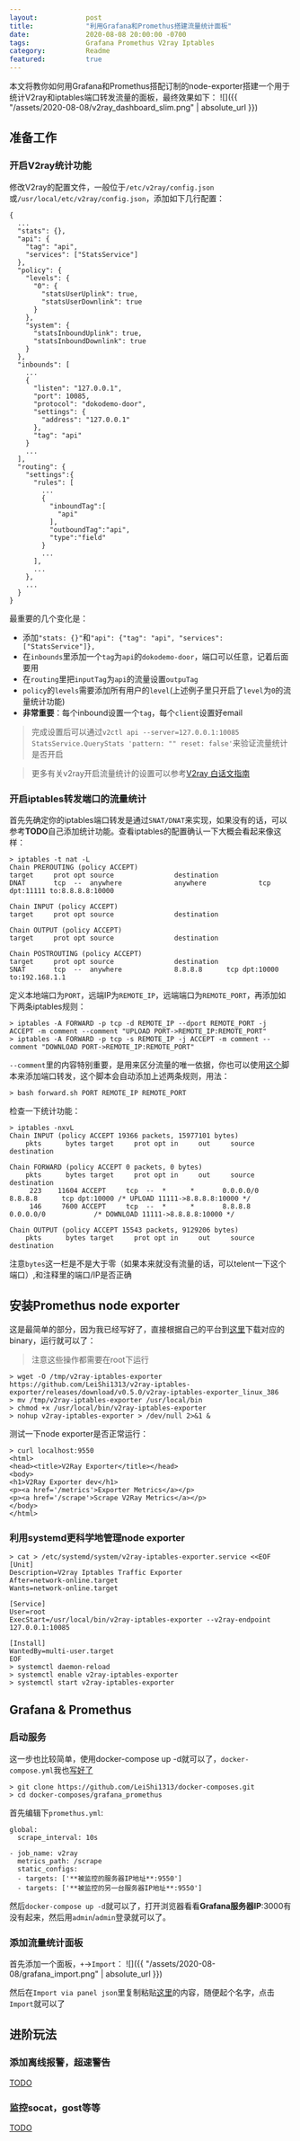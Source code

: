 ```yaml
---
layout:            post
title:             "利用Grafana和Promethus搭建流量统计面板"
date:              2020-08-08 20:00:00 -0700
tags:              Grafana Promethus V2ray Iptables
category:          Readme
featured:          true
---
```


本文将教你如何用Grafana和Promethus搭配订制的node-exporter搭建一个用于统计V2ray和iptables端口转发流量的面板，最终效果如下：
![]({{ "/assets/2020-08-08/v2ray_dashboard_slim.png" | absolute_url }})

## 准备工作

### 开启V2ray统计功能

修改V2ray的配置文件，一般位于`/etc/v2ray/config.json`或`/usr/local/etc/v2ray/config.json`，添加如下几行配置：

```
{
  ...
  "stats": {},
  "api": {
    "tag": "api",
    "services": ["StatsService"]
  },
  "policy": {
    "levels": {
      "0": {
        "statsUserUplink": true,
        "statsUserDownlink": true
      }
    },
    "system": {
      "statsInboundUplink": true,
      "statsInboundDownlink": true
    }
  },
  "inbounds": [
    ...
    {
      "listen": "127.0.0.1",
      "port": 10085,
      "protocol": "dokodemo-door",
      "settings": {
        "address": "127.0.0.1"
      },
      "tag": "api"
    }
    ...
  ],
  "routing": {
    "settings":{
      "rules": [
        ...
        {
          "inboundTag":[
            "api"
          ],
          "outboundTag":"api",
          "type":"field"
        }
        ...
      ],
      ...
    },
    ...
  }
}
```

最重要的几个变化是：
- 添加`"stats: {}"`和`"api": {"tag": "api", "services": ["StatsService"]},`
- 在`inbounds`里添加一个`tag`为`api`的`dokodemo-door`，端口可以任意，记着后面要用
- 在`routing`里把`inputTag`为`api`的流量设置`outpuTag`
- `policy`的`levels`需要添加所有用户的`level`(上述例子里只开启了`level`为`0`的流量统计功能)
- **非常重要**：每个inbound设置一个`tag`，每个`client`设置好email

> 完成设置后可以通过`v2ctl api --server=127.0.0.1:10085 StatsService.QueryStats 'pattern: "" reset: false'`来验证流量统计是否开启

> 更多有关v2ray开启流量统计的设置可以参考[V2ray 白话文指南](https://guide.v2fly.org/advanced/traffic.html#%E6%B5%81%E9%87%8F%E7%BB%9F%E8%AE%A1)


### 开启iptables转发端口的流量统计

首先先确定你的iptables端口转发是通过`SNAT/DNAT`来实现，如果没有的话，可以参考**TODO**自己添加统计功能。查看iptables的配置确认一下大概会看起来像这样：
```
> iptables -t nat -L
Chain PREROUTING (policy ACCEPT)
target     prot opt source               destination
DNAT       tcp  --  anywhere             anywhere             tcp dpt:11111 to:8.8.8.8:10000

Chain INPUT (policy ACCEPT)
target     prot opt source               destination

Chain OUTPUT (policy ACCEPT)
target     prot opt source               destination

Chain POSTROUTING (policy ACCEPT)
target     prot opt source               destination
SNAT       tcp  --  anywhere             8.8.8.8      tcp dpt:10000 to:192.168.1.1
```

定义本地端口为`PORT`，远端IP为`REMOTE_IP`，远端端口为`REMOTE_PORT`，再添加如下两条iptables规则：
```
> iptables -A FORWARD -p tcp -d REMOTE_IP --dport REMOTE_PORT -j ACCEPT -m comment --comment "UPLOAD PORT->REMOTE_IP:REMOTE_PORT"
> iptables -A FORWARD -p tcp -s REMOTE_IP -j ACCEPT -m comment --comment "DOWNLOAD PORT->REMOTE_IP:REMOTE_PORT"
```
`--comment`里的内容特别重要，是用来区分流量的唯一依据，你也可以使用[这个](https://github.com/LeiShi1313/v2ray-iptables-exporter/blob/master/forward.sh)脚本来添加端口转发，这个脚本会自动添加上述两条规则，用法：
```
> bash forward.sh PORT REMOTE_IP REMOTE_PORT
```

检查一下统计功能：
```
> iptables -nxvL
Chain INPUT (policy ACCEPT 19366 packets, 15977101 bytes)
    pkts      bytes target     prot opt in     out     source               destination

Chain FORWARD (policy ACCEPT 0 packets, 0 bytes)
    pkts      bytes target     prot opt in     out     source               destination
     223    11604 ACCEPT     tcp  --  *      *       0.0.0.0/0            8.8.8.8      tcp dpt:10000 /* UPLOAD 11111->8.8.8.8:10000 */
     146     7600 ACCEPT     tcp  --  *      *       8.8.8.8      0.0.0.0/0            /* DOWNLOAD 11111->8.8.8.8:10000 */

Chain OUTPUT (policy ACCEPT 15543 packets, 9129206 bytes)
    pkts      bytes target     prot opt in     out     source               destination
```
注意`bytes`这一栏是不是大于零（如果本来就没有流量的话，可以telent一下这个端口）,和注释里的端口/IP是否正确


## 安装Promethus node exporter

这是最简单的部分，因为我已经写好了，直接根据自己的平台到[这里]()下载对应的binary，运行就可以了：

> 注意这些操作都需要在root下运行

```
> wget -O /tmp/v2ray-iptables-exporter https://github.com/LeiShi1313/v2ray-iptables-exporter/releases/download/v0.5.0/v2ray-iptables-exporter_linux_386
> mv /tmp/v2ray-iptables-exporter /usr/local/bin
> chmod +x /usr/local/bin/v2ray-iptables-exporter
> nohup v2ray-iptables-exporter > /dev/null 2>&1 &
```


测试一下node exporter是否正常运行：
```
> curl localhost:9550
<html>
<head><title>V2Ray Exporter</title></head>
<body>
<h1>V2Ray Exporter dev</h1>
<p><a href='/metrics'>Exporter Metrics</a></p>
<p><a href='/scrape'>Scrape V2Ray Metrics</a></p>
</body>
</html>
```

### 利用systemd更科学地管理node exporter

```
> cat > /etc/systemd/system/v2ray-iptables-exporter.service <<EOF
[Unit]
Description=V2ray Iptables Traffic Exporter
After=network-online.target
Wants=network-online.target

[Service]
User=root
ExecStart=/usr/local/bin/v2ray-iptables-exporter --v2ray-endpoint 127.0.0.1:10085

[Install]
WantedBy=multi-user.target
EOF
> systemctl daemon-reload
> systemctl enable v2ray-iptables-exporter
> systemctl start v2ray-iptables-exporter
```

## Grafana & Promethus

### 启动服务

这一步也比较简单，使用docker-compose up -d就可以了，`docker-compose.yml`我也[写好了](https://github.com/LeiShi1313/docker-composes/tree/master/grafana_promethus)

```
> git clone https://github.com/LeiShi1313/docker-composes.git
> cd docker-composes/grafana_promethus
```
首先编辑下`promethus.yml`:
```
global:
  scrape_interval: 10s

- job_name: v2ray
  metrics_path: /scrape
  static_configs:
  - targets: ['**被监控的服务器IP地址**:9550']
  - targets: ['**被监控的另一台服务器IP地址**:9550']
``` 

然后`docker-compose up -d`就可以了，打开浏览器看看**Grafana服务器IP**:3000有没有起来，然后用`admin`/`admin`登录就可以了。

### 添加流量统计面板

首先添加一个面板，`+`->`Import`：
![]({{ "/assets/2020-08-08/grafana_import.png" | absolute_url }})

然后在`Import via panel json`里复制粘贴[这里](https://github.com/LeiShi1313/v2ray-iptables-exporter/blob/master/dashboard.json)的内容，随便起个名字，点击`Import`就可以了


## 进阶玩法

### 添加离线报警，超速警告
[TODO](./404.html)

### 监控socat，gost等等
[TODO](./404.html)